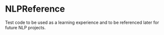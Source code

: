 # NLPReference
Test code to be used as a learning experience and to be referenced later for future NLP projects. 
